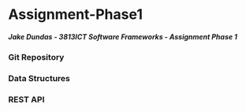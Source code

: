 # Assignment-Phase1
##### Jake Dundas - 3813ICT Software Frameworks - Assignment Phase 1

### Git Repository


### Data Structures


### REST API



